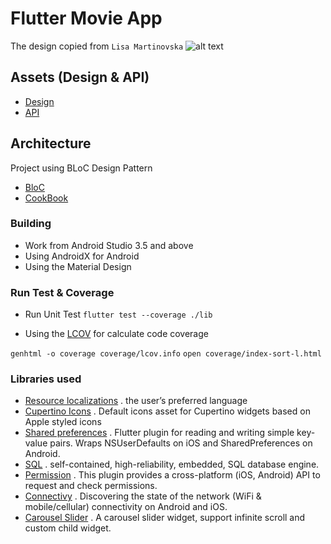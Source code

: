# Flutter Movie App
The design copied from `Lisa Martinovska`
![alt text](https://cdn.dribbble.com/users/1567880/screenshots/5026483/dribbble.png "Resoure")

## Assets (Design & API)
- [Design](https://dribbble.com/shots/5026483-Netflix-Mobile-App-Redesign/attachments)
- [API](https://developers.themoviedb.org/3/movies/get-movie-images)

## Architecture
Project using BLoC Design Pattern
- [BloC](https://bloclibrary.dev/#/)
- [CookBook](https://flutter.dev/docs/cookbook)

### Building
- Work from Android Studio 3.5 and above
- Using AndroidX for Android
- Using the Material Design

### Run Test & Coverage
- Run Unit Test
`flutter test --coverage ./lib`

- Using the [LCOV][17] for calculate code coverage

`genhtml -o coverage coverage/lcov.info`
`open coverage/index-sort-l.html`

### Libraries used
- [Resource localizations][10] . the user’s preferred language
- [Cupertino Icons][11] . Default icons asset for Cupertino widgets based on Apple styled icons
- [Shared preferences][12] . Flutter plugin for reading and writing simple key-value pairs. Wraps NSUserDefaults on iOS and SharedPreferences on Android.
- [SQL][13] . self-contained, high-reliability, embedded, SQL database engine.
- [Permission][14] . This plugin provides a cross-platform (iOS, Android) API to request and check permissions.
- [Connectivy][15] . Discovering the state of the network (WiFi & mobile/cellular) connectivity on Android and iOS.
- [Carousel Slider][16] . A carousel slider widget, support infinite scroll and custom child widget.

[10]: https://flutter.dev/docs/development/accessibility-and-localization/internationalization
[11]: https://pub.dev/packages/cupertino_icons
[12]: https://pub.dev/packages/shared_preferences
[13]: https://pub.dev/packages/sqflite
[14]: https://pub.dev/packages/permission_handler
[15]: https://pub.dev/packages/connectivity
[16]: https://pub.dev/packages/carousel_slider
[17]: https://github.com/linux-test-project/lcov